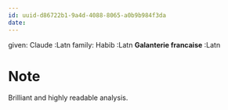 ```yaml
---
id: uuid-d86722b1-9a4d-4088-8065-a0b9b984f3da
date: 
---
```


given: Claude :Latn
family: Habib :Latn
**Galanterie francaise** :Latn
# Note
Brilliant and highly readable analysis.
